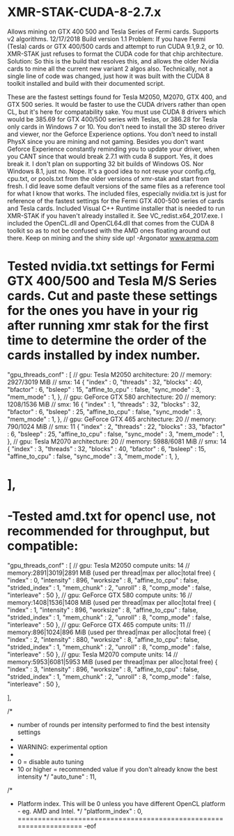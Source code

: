 # XMR-STAK-CUDA-8-2.7.x
Allows mining on GTX 400 500 and Tesla Series of Fermi cards. Supports v2 algorithms.
12/17/2018 Build version 1.1
Problem:
 If you have Fermi (Tesla) cards or GTX 400/500 cards and attempt to run CUDA 9.1,9.2, or 10. XMR-STAK just refuses to format the CUDA code for that chip architecture.
Solution: 
So this is the build that resolves this, and allows the older Nvidia cards to mine all the current new variant 2 algos also.
Technically, not a single line of code was changed, just how it was built with the CUDA 8 toolkit installed and build with their documented script.

 These are the fastest settings found for Tesla M2050, M2070, GTX 400, and GTX 500 series.
 It would be faster to use the CUDA drivers rather than open CL, but it's here for compatability sake.
 You must use CUDA 8 drivers which would be 385.69 for GTX 400/500 series with Teslas,
 or 386.28 for Tesla only cards in Windows 7 or 10.
 You don't need to install the 3D stereo driver and viewer, nor the Geforce Experience options.
 You don't need to install PhysX since you are mining and not gaming.
 Besides you don't want Geforce Experience constantly reminding you to update your driver,
 when you CANT since that would break 2.7.1 with cuda 8 support. Yes, it does break it. 
 I don't plan on supporting 32 bit builds of Windows OS. Nor Windows 8.1, just no. Nope.
 It's a good idea to not reuse your config.cfg, cpu.txt, or pools.txt from the older versions of xmr-stak and start from fresh.
 I did leave some default versions of the same files as a reference tool for what I know that works.
 The included files, especially nvidia.txt is just for reference of the fastest settings for the Fermi GTX 400-500 series of cards and Tesla cards.
 Included Visual C++ Runtime installer that is needed to run XMR-STAK if you haven't already installed it. See VC_redist.x64_2017.exe. 
 I included the OpenCL.dll and OpenCL64.dll that comes from the CUDA 8 toolkit so as to not be confused with the AMD ones floating around out there.
 Keep on mining and the shiny side up!
 -Argonator www.arqma.com 

Tested nvidia.txt settings for Fermi GTX 400/500 and Tesla M/S Series cards.
Cut and paste these settings for the ones you have in your rig after running xmr stak for the first time to determine the order of the cards installed by index number.
===========================================================================
"gpu_threads_conf" :
[
  // gpu: Tesla M2050 architecture: 20
  //      memory: 2927/3019 MiB
  //      smx: 14
  { "index" : 0,
    "threads" : 32, "blocks" : 40,
    "bfactor" : 6, "bsleep" :  15,
    "affine_to_cpu" : false, "sync_mode" : 3,
    "mem_mode" : 1,
  },
  // gpu: GeForce GTX 580 architecture: 20
  //      memory: 1208/1536 MiB
  //      smx: 16
  { "index" : 1,
    "threads" : 32, "blocks" : 32,
    "bfactor" : 6, "bsleep" :  25,
    "affine_to_cpu" : false, "sync_mode" : 3,
    "mem_mode" : 1,
  },
  // gpu: GeForce GTX 465 architecture: 20
  //      memory: 790/1024 MiB
  //      smx: 11
  { "index" : 2,
    "threads" : 22, "blocks" : 33,
    "bfactor" : 6, "bsleep" :  25,
    "affine_to_cpu" : false, "sync_mode" : 3,
    "mem_mode" : 1,
  },
  // gpu: Tesla M2070 architecture: 20
  //      memory: 5988/6081 MiB
  //      smx: 14
  { "index" : 3,
    "threads" : 32, "blocks" : 40,
    "bfactor" : 6, "bsleep" :  15,
    "affine_to_cpu" : false, "sync_mode" : 3,
    "mem_mode" : 1,
  },

],
======================================================================


-Tested amd.txt for opencl use, not recommended for throughput, but compatible:
============================================================================
"gpu_threads_conf" : [
  // gpu: Tesla M2050  compute units: 14
  // memory:2891|3019|2891 MiB (used per thread|max per alloc|total free)
  { "index" : 0,
    "intensity" : 896, "worksize" : 8,
    "affine_to_cpu" : false, "strided_index" : 1, "mem_chunk" : 2,
    "unroll" : 8, "comp_mode" : false, "interleave" : 50
  },
  // gpu: GeForce GTX 580  compute units: 16
  // memory:1408|1536|1408 MiB (used per thread|max per alloc|total free)
  { "index" : 1,
    "intensity" : 896, "worksize" : 8,
    "affine_to_cpu" : false, "strided_index" : 1, "mem_chunk" : 2,
    "unroll" : 8, "comp_mode" : false, "interleave" : 50
  },
  // gpu: GeForce GTX 465  compute units: 11
  // memory:896|1024|896 MiB (used per thread|max per alloc|total free)
  { "index" : 2,
    "intensity" : 880, "worksize" : 8,
    "affine_to_cpu" : false, "strided_index" : 1, "mem_chunk" : 2,
    "unroll" : 8, "comp_mode" : false, "interleave" : 50
  },
  // gpu: Tesla M2070  compute units: 14
  // memory:5953|6081|5953 MiB (used per thread|max per alloc|total free)
  { "index" : 3,
    "intensity" : 896, "worksize" : 8,
    "affine_to_cpu" : false, "strided_index" : 1, "mem_chunk" : 2,
    "unroll" : 8, "comp_mode" : false, "interleave" : 50
  },

],

/*
 * number of rounds per intensity performed to find the best intensity settings
 *
 * WARNING: experimental option
 *
 * 0 = disable auto tuning
 * 10 or higher = recommended value if you don't already know the best intensity
 */
"auto_tune" : 11,

/*
 * Platform index. This will be 0 unless you have different OpenCL platform - eg. AMD and Intel.
 */
"platform_index" : 0,
===================================================================
-eof

